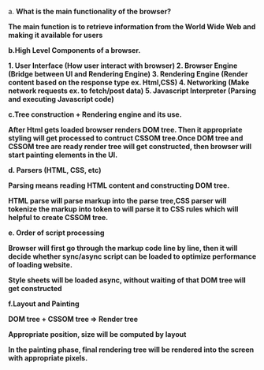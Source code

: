 a. <b> What is the main functionality of the browser? <b/>

<p>The main function is to retrieve information from the World Wide Web and making it available for users <p>

b.High Level Components of a browser.

<p>
1. User Interface (How user interact with browser)
2. Browser Engine (Bridge between UI and Rendering Engine)
3. Rendering Engine (Render content based on the response type ex. Html,CSS)
4. Networking (Make network requests ex. to fetch/post data)
5. Javascript Interpreter (Parsing and executing Javascript code)
</p>

c.Tree construction + Rendering engine and its use.

<p>After Html gets loaded browser renders DOM tree. Then it appropriate styling will get processed to contruct CSSOM tree.Once DOM tree and CSSOM tree are ready render tree will get constructed, then browser will start painting elements in the UI.</p>

d. Parsers (HTML, CSS, etc)

<p>Parsing means reading HTML content and constructing DOM tree.</p>
<p>HTML parse will parse markup into the parse tree,CSS parser will tokenize the markup into token to will parse it to CSS rules which will helpful to create CSSOM tree.

e. Order of script processing

<p> Browser will first go through the markup code line by line, then it will decide whether sync/async script can be loaded to optimize performance of loading website.</p>
<p>Style sheets will be loaded async, without waiting of that DOM tree will get constructed </p>

f.Layout and Painting

<p> DOM tree + CSSOM tree => Render tree </p>
<p> Appropriate position, size will be computed by layout </p>
<p> In the painting phase, final rendering tree will be rendered into the screen with appropriate pixels.</p>
